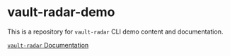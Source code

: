 # vault-radar-demo
This is a repository for `vault-radar` CLI demo content and documentation.

[`vault-radar` Documentation](docs/README.md)